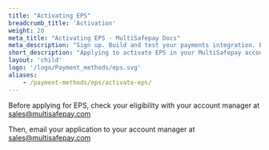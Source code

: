 ```yaml
---
title: "Activating EPS"
breadcrumb_title: 'Activation'
weight: 20
meta_title: "Activating EPS - MultiSafepay Docs"
meta_description: "Sign up. Build and test your payments integration. Explore our products and services. Use our API Reference, SDKs, and wrappers. Get support."
short_description: "Applying to activate EPS in your MultiSafepay account"
layout: 'child'
logo: '/logo/Payment_methods/eps.svg'
aliases: 
    - /payment-methods/eps/activate-eps/
---
```


Before applying for EPS, check your eligibility with your account manager at <sales@multisafepay.com>

Then, email your application to your account manager at <sales@multisafepay.com>

